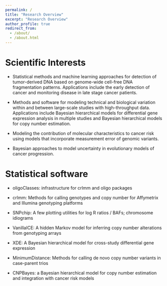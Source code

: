 ```yaml
---
permalink: /
title: "Research Overview"
excerpt: "Research Overview"
author_profile: true
redirect_from: 
  - /about/
  - /about.html
---
```


# Scientific Interests

- Statistical methods and machine learning approaches for detection of tumor-derived DNA based on genome-wide cell-free DNA fragmentation patterns.  Applications include the early detection of cancer and monitoring disease in late stage cancer patients.

- Methods and software for modeling technical and biological variation within and between large-scale studies with high-throughput data.  Applications include Bayesian hierarchical models for differential gene expression analysis in multiple studies and Bayesian hierarchical models for copy number estimation.

- Modeling the contribution of molecular characteristics to cancer risk using models that incorporate measurement error of genomic variants.

- Bayesian approaches to model uncertainty in evolutionary models of cancer progression.


# Statistical software

- oligoClasses: infrastructure for crlmm and oligo packages 

- crlmm:  Methods for calling genotypes and copy number for Affymetrix and Illumina genotyping platforms

- SNPchip: A few plotting utilities for log R ratios / BAFs; chromosome idiograms

- VanillaICE: A hidden Markov model for inferring copy number alterations from genotyping arrays

- XDE: A Bayesian hierarchical model for cross-study differential gene expression

- MinimumDistance: Methods for calling de novo copy number variants in case-parent trios

- CNPBayes: a Bayesian hierarchical model for copy number estimation and integration with cancer risk models




